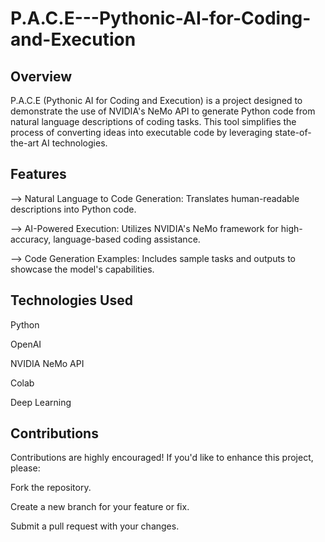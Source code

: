 # P.A.C.E---Pythonic-AI-for-Coding-and-Execution

## Overview
P.A.C.E (Pythonic AI for Coding and Execution) is a project designed to demonstrate the use of NVIDIA's NeMo API to generate Python code from natural language descriptions of coding tasks. This tool simplifies the process of converting ideas into executable code by leveraging state-of-the-art AI technologies.

## Features
--> Natural Language to Code Generation: Translates human-readable descriptions into Python code.

--> AI-Powered Execution: Utilizes NVIDIA's NeMo framework for high-accuracy, language-based coding assistance.

--> Code Generation Examples: Includes sample tasks and outputs to showcase the model's capabilities.

## Technologies Used
Python

OpenAI

NVIDIA NeMo API

Colab

Deep Learning

## Contributions
Contributions are highly encouraged! If you'd like to enhance this project, please:

Fork the repository.

Create a new branch for your feature or fix.

Submit a pull request with your changes.
